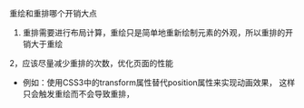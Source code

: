 重绘和重排哪个开销大点
1. 重排需要进行布局计算，重绘只是简单地重新绘制元素的外观，所以重排的开销大于重绘

2，应该尽量减少重排的次数，优化页面的性能
- 例如：使用CSS3中的transform属性替代position属性来实现动画效果，
这样只会触发重绘而不会导致重排，
